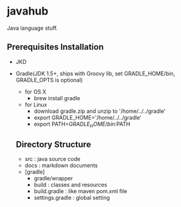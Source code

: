 javahub
=======

Java language stuff. 
 
 



  ## Prerequisites Installation 

* JKD
* Gradle(JDK 1.5+, ships with Groovy lib, set GRADLE_HOME/bin, GRADLE_OPTS is optional)
    - for OS X 
        - brew install gradle
    - for Linux	
        - download gradle.zip and unzip to '/home/../../gradle' 
        - export GRADLE_HOME='/home/../../gradle'
        - export PATH=$GRADLE_HOME/bin:$PATH

  ## Directory Structure

    * src : java source code
    * docs : markdown documents
    * [gradle]
        - gradle/wrapper
        - build : classes and resources
        - build.gradle : like maven pom.xml file
        - settings.gradle : global setting

